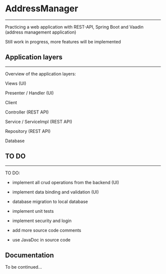 # AddressManager
***
Practicing a web application with REST-API, Spring Boot and Vaadin (address management application)

Still work in progress, more features will be implemented


## Application layers
***
Overview of the application layers: 



Views (UI)

Presenter / Handler (UI)


Client


Controller (REST API)

Service / ServiceImpl (REST API)

Repository (REST API)


Database


## TO DO
***
TO DO:

- implement all crud operations from the backend (UI)
  
- implement data binding and validation (UI)
  
- database migration to local database
  
- implement unit tests
  
- implement security and login
  
- add more source code comments
  
- use JavaDoc in source code
  

## Documentation
To be continued...
